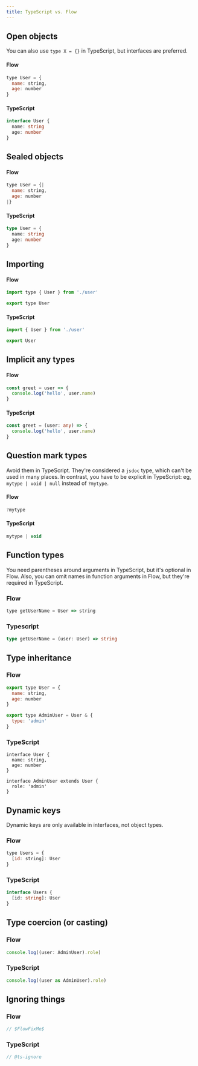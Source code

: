 ```yaml
---
title: TypeScript vs. Flow
---
```


## Open objects

You can also use `type X = {}` in TypeScript, but interfaces are preferred.

<multi-comparison><div>

#### Flow

```javascript
type User = {
  name: string,
  age: number
}
```

</div><div>

#### TypeScript

```typescript
interface User {
  name: string
  age: number
}
```

</div></multi-comparison>

## Sealed objects

<multi-comparison><div>

#### Flow

```javascript
type User = {|
  name: string,
  age: number
|}
```

</div><div>

#### TypeScript

```typescript
type User = {
  name: string
  age: number
}
```

</div></multi-comparison>

## Importing

<multi-comparison><div>

#### Flow

```javascript
import type { User } from './user'

export type User
```

</div><div>

#### TypeScript

```typescript
import { User } from './user'

export User
```

</div></multi-comparison>

## Implicit any types

<multi-comparison><div>

#### Flow

```javascript
const greet = user => {
  console.log('hello', user.name)
}
```

</div><div>

#### TypeScript

```typescript
const greet = (user: any) => {
  console.log('hello', user.name)
}
```

</div></multi-comparison>

## Question mark types

Avoid them in TypeScript. They're considered a `jsdoc` type, which can't be used in many places. In contrast, you have to be explicit in TypeScript: eg, `mytype | void | null` instead of `?mytype`.

<multi-comparison><div>

#### Flow

```javascript
?mytype
```

</div><div>

#### TypeScript

```typescript
mytype | void
```

</div></multi-comparison>

## Function types

You need parentheses around arguments in TypeScript, but it's optional in Flow. Also, you can omit names in function arguments in Flow, but they're required in TypeScript.

### Flow

```javascript
type getUserName = User => string
```

### Typescript

```typescript
type getUserName = (user: User) => string
```

## Type inheritance

### Flow

```js
export type User = {
  name: string,
  age: number
}

export type AdminUser = User & {
  type: 'admin'
}
```

### TypeScript

```
interface User {
  name: string,
  age: number
}

interface AdminUser extends User {
  role: 'admin'
}
```

## Dynamic keys

Dynamic keys are only available in interfaces, not object types.

### Flow

```javascript
type Users = {
  [id: string]: User
}
```

### TypeScript

```typescript
interface Users {
  [id: string]: User
}
```

## Type coercion (or casting)

### Flow

```javascript
console.log((user: AdminUser).role)
```

### TypeScript

```typescript
console.log((user as AdminUser).role)
```

## Ignoring things

### Flow

```javascript
// $FlowFixMe$
```

### TypeScript

```typescript
// @ts-ignore
```
